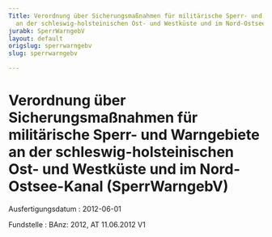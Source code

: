 ```yaml
---
Title: Verordnung über Sicherungsmaßnahmen für militärische Sperr- und Warngebiete
  an der schleswig-holsteinischen Ost- und Westküste und im Nord-Ostsee-Kanal
jurabk: SperrWarngebV
layout: default
origslug: sperrwarngebv
slug: sperrwarngebv

---
```


# Verordnung über Sicherungsmaßnahmen für militärische Sperr- und Warngebiete an der schleswig-holsteinischen Ost- und Westküste und im Nord-Ostsee-Kanal (SperrWarngebV)

Ausfertigungsdatum
:   2012-06-01

Fundstelle
:   BAnz: 2012, AT 11.06.2012 V1

